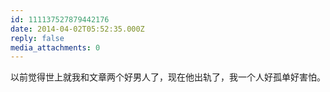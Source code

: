 ```yaml
---
id: 111137527879442176
date: 2014-04-02T05:52:35.000Z
reply: false
media_attachments: 0
---
```


以前觉得世上就我和文章两个好男人了，现在他出轨了，我一个人好孤单好害怕。

